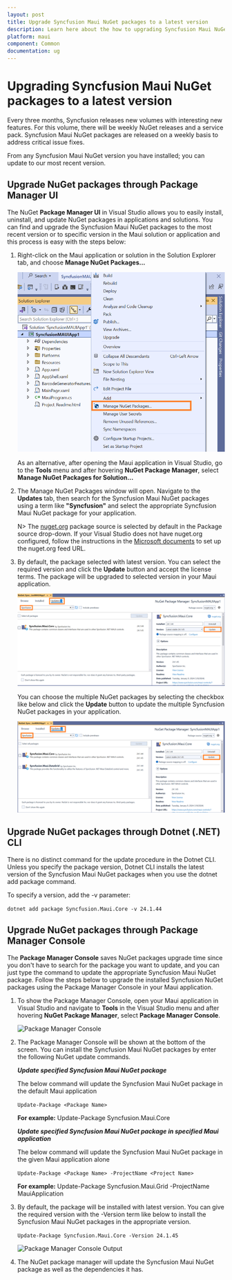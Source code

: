 ```yaml
---
layout: post
title: Upgrade Syncfusion Maui NuGet packages to a latest version
description: Learn here about the how to upgrading Syncfusion Maui NuGet packages to a latest version using NuGet manager and package manager UI.
platform: maui
component: Common
documentation: ug
---
```


# Upgrading Syncfusion Maui NuGet packages to a latest version

Every three months, Syncfusion releases new volumes with interesting new features. For this volume, there will be weekly NuGet releases and a service pack. Syncfusion Maui NuGet packages are released on a weekly basis to address critical issue fixes.

From any Syncfusion Maui NuGet version you have installed; you can update to our most recent version.

## Upgrade NuGet packages through Package Manager UI

The NuGet **Package Manager UI** in Visual Studio allows you to easily install, uninstall, and update NuGet packages in applications and solutions. You can find and upgrade the Syncfusion Maui NuGet packages to the most recent version or to specific version in the Maui solution or application and this process is easy with the steps below:

1. Right-click on the Maui application or solution in the Solution Explorer tab, and choose **Manage NuGet Packages...**

    ![Manage NuGet Packages add-in](images/ManageNuGet.png)

    As an alternative, after opening the Maui application in Visual Studio, go to the **Tools** menu and after hovering **NuGet Package Manager**, select **Manage NuGet Packages for Solution...**

2. The Manage NuGet Packages window will open. Navigate to the **Updates** tab, then search for the Syncfusion Maui NuGet packages using a term like **"Syncfusion"** and select the appropriate Syncfusion Maui NuGet package for your application.

    N> The [nuget.org](https://api.nuget.org/v3/index.json) package source is selected by default in the Package source drop-down. If your Visual Studio does not have nuget.org configured, follow the instructions in the [Microsoft documents](https://learn.microsoft.com/en-us/nuget/consume-packages/install-use-packages-visual-studio#package-sources) to set up the nuget.org feed URL.

3. By default, the package selected with latest version. You can select the required version and click the **Update** button and accept the license terms. The package will be upgraded to selected version in your Maui application.

    ![Maui Upgrade](images/NuGetUpgrade.png)

    You can choose the multiple NuGet packages by selecting the checkbox like below and click the **Update** button to update the multiple Syncfusion NuGet packages in your application.

    ![Maui Upgrade](images/MultipleNuGetUpgrade.png)

## Upgrade NuGet packages through Dotnet (.NET) CLI

There is no distinct command for the update procedure in the Dotnet CLI. Unless you specify the package version, Dotnet CLI installs the latest version of the Syncfusion Maui NuGet packages when you use the dotnet add package command.

To specify a version, add the -v parameter:

```dotnet add package Syncfusion.Maui.Core -v 24.1.44```

## Upgrade NuGet packages through Package Manager Console

The **Package Manager Console** saves NuGet packages upgrade time since you don't have to search for the package you want to update, and you can just type the command to update the appropriate Syncfusion Maui NuGet package. Follow the steps below to upgrade the installed Syncfusion NuGet packages using the Package Manager Console in your Maui application.

1. To show the Package Manager Console, open your Maui application in Visual Studio and navigate to **Tools** in the Visual Studio menu and after hovering **NuGet Package Manager**, select **Package Manager Console**.

    ![Package Manager Console](images/console.png)

2. The Package Manager Console will be shown at the bottom of the screen. You can install the Syncfusion Maui NuGet packages by enter the following NuGet update commands.

    ***Update specified Syncfusion Maui NuGet package***

    The below command will update the Syncfusion Maui NuGet package in the default Maui application

    ```Update-Package <Package Name>```

    **For example:** Update-Package Syncfusion.Maui.Core

    ***Update specified Syncfusion Maui NuGet package in specified Maui application***

    The below command will update the Syncfusion Maui NuGet package in the given Maui application alone

    ```Update-Package <Package Name> -ProjectName <Project Name>```

    **For example:** Update-Package Syncfusion.Maui.Grid -ProjectName MauiApplication

3. By default, the package will be installed with latest version. You can give the required version with the -Version term like below to install the Syncfusion Maui NuGet packages in the appropriate version.

    ```Update-Package Syncfusion.Maui.Core -Version 24.1.45```

    ![Package Manager Console Output](images/UpdateConsole.png)

4. The NuGet package manager will update the Syncfusion Maui NuGet package as well as the dependencies it has.